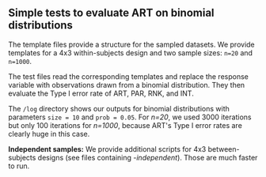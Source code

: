 ## Simple tests to evaluate ART on binomial distributions

The template files provide a structure for the sampled datasets. We provide templates for a 4x3 within-subjects design and two sample sizes: ``n=20`` and ``n=1000``.

The test files read the corresponding templates and replace the response variable with observations drawn from a binomial distribution. They then evaluate the Type I error rate of ART, PAR, RNK, and INT. 

The ``/log`` directory shows our outputs for binomial distributions with parameters ``size = 10`` and ``prob = 0.05``. For *n=20*, we used 3000 iterations but only 100 iterations for *n=1000*, because ART's Type I error rates are clearly huge in this case. 

**Independent samples:** We provide additional scripts for 4x3 between-subjects designs (see files containing *-independent*). Those are much faster to run.